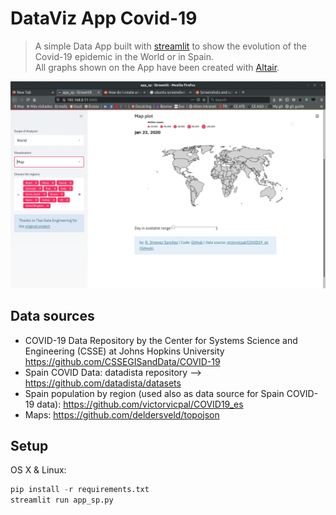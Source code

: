 # DataViz App Covid-19
> A simple Data App built with [streamlit](https://www.streamlit.io/) to show the evolution of the Covid-19 epidemic in the World or in Spain. <br>
> All graphs shown on the App have been created with [Altair](https://altair-viz.github.io/).

![](img/myimage.gif)


## Data sources
* COVID-19 Data Repository by the Center for Systems Science and Engineering (CSSE) at Johns Hopkins University https://github.com/CSSEGISandData/COVID-19
* Spain COVID Data: datadista repository --> https://github.com/datadista/datasets
* Spain population by region (used also as data source for Spain COVID-19 data): https://github.com/victorvicpal/COVID19_es 
* Maps: https://github.com/deldersveld/topojson

## Setup

OS X & Linux:

```python
pip install -r requirements.txt
streamlit run app_sp.py
```
